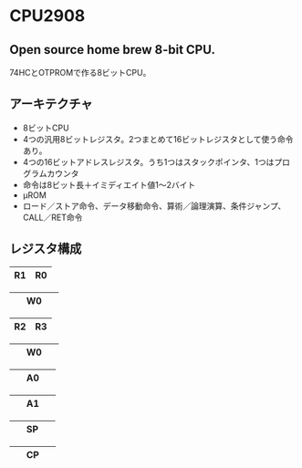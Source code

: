 CPU2908
====

Open source home brew 8-bit CPU.
----
74HCとOTPROMで作る8ビットCPU。

アーキテクチャ
----

- 8ビットCPU
- 4つの汎用8ビットレジスタ。2つまとめて16ビットレジスタとして使う命令あり。
- 4つの16ビットアドレスレジスタ。うち1つはスタックポインタ、1つはプログラムカウンタ
- 命令は8ビット長＋イミディエイト値1～2バイト
- μROM
- ロード／ストア命令、データ移動命令、算術／論理演算、条件ジャンプ、CALL／RET命令


レジスタ構成
----

|R1|R0|
|:--:|:--:|

|&nbsp;&nbsp;&nbsp;&nbsp; W0&nbsp;&nbsp;&nbsp;&nbsp;&nbsp;|
|:--:|

|R2|R3|
|:--:|:--:|

|&nbsp;&nbsp;&nbsp;&nbsp;&nbsp;W0&nbsp;&nbsp;&nbsp;&nbsp;&nbsp;|
|:--:|

|&nbsp;&nbsp;&nbsp;&nbsp;&nbsp;A0&nbsp;&nbsp;&nbsp;&nbsp;&nbsp;|
|:--:|

|&nbsp;&nbsp;&nbsp;&nbsp;&nbsp;A1&nbsp;&nbsp;&nbsp;&nbsp;&nbsp;|
|:--:|

|&nbsp;&nbsp;&nbsp;&nbsp;&nbsp;SP&nbsp;&nbsp;&nbsp;&nbsp;&nbsp;|
|:--:|

|&nbsp;&nbsp;&nbsp;&nbsp;&nbsp;CP&nbsp;&nbsp;&nbsp;&nbsp;&nbsp;|
|:--:|
